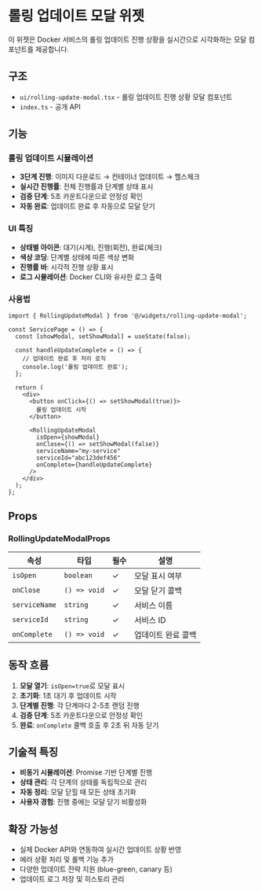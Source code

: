 # 롤링 업데이트 모달 위젯

이 위젯은 Docker 서비스의 롤링 업데이트 진행 상황을 실시간으로 시각화하는 모달 컴포넌트를 제공합니다.

## 구조

- `ui/rolling-update-modal.tsx` - 롤링 업데이트 진행 상황 모달 컴포넌트
- `index.ts` - 공개 API

## 기능

### 롤링 업데이트 시뮬레이션
- **3단계 진행**: 이미지 다운로드 → 컨테이너 업데이트 → 헬스체크
- **실시간 진행률**: 전체 진행률과 단계별 상태 표시
- **검증 단계**: 5초 카운트다운으로 안정성 확인
- **자동 완료**: 업데이트 완료 후 자동으로 모달 닫기

### UI 특징
- **상태별 아이콘**: 대기(시계), 진행(회전), 완료(체크)
- **색상 코딩**: 단계별 상태에 따른 색상 변화
- **진행률 바**: 시각적 진행 상황 표시
- **로그 시뮬레이션**: Docker CLI와 유사한 로그 출력

### 사용법

```tsx
import { RollingUpdateModal } from '@/widgets/rolling-update-modal';

const ServicePage = () => {
  const [showModal, setShowModal] = useState(false);

  const handleUpdateComplete = () => {
    // 업데이트 완료 후 처리 로직
    console.log('롤링 업데이트 완료');
  };

  return (
    <div>
      <button onClick={() => setShowModal(true)}>
        롤링 업데이트 시작
      </button>
      
      <RollingUpdateModal
        isOpen={showModal}
        onClose={() => setShowModal(false)}
        serviceName="my-service"
        serviceId="abc123def456"
        onComplete={handleUpdateComplete}
      />
    </div>
  );
};
```

## Props

### RollingUpdateModalProps

| 속성 | 타입 | 필수 | 설명 |
|------|------|------|------|
| `isOpen` | `boolean` | ✓ | 모달 표시 여부 |
| `onClose` | `() => void` | ✓ | 모달 닫기 콜백 |
| `serviceName` | `string` | ✓ | 서비스 이름 |
| `serviceId` | `string` | ✓ | 서비스 ID |
| `onComplete` | `() => void` | ✓ | 업데이트 완료 콜백 |

## 동작 흐름

1. **모달 열기**: `isOpen=true`로 모달 표시
2. **초기화**: 1초 대기 후 업데이트 시작
3. **단계별 진행**: 각 단계마다 2-5초 랜덤 진행
4. **검증 단계**: 5초 카운트다운으로 안정성 확인
5. **완료**: `onComplete` 콜백 호출 후 2초 뒤 자동 닫기

## 기술적 특징

- **비동기 시뮬레이션**: Promise 기반 단계별 진행
- **상태 관리**: 각 단계의 상태를 독립적으로 관리
- **자동 정리**: 모달 닫힐 때 모든 상태 초기화
- **사용자 경험**: 진행 중에는 모달 닫기 비활성화

## 확장 가능성

- 실제 Docker API와 연동하여 실시간 업데이트 상황 반영
- 에러 상황 처리 및 롤백 기능 추가
- 다양한 업데이트 전략 지원 (blue-green, canary 등)
- 업데이트 로그 저장 및 히스토리 관리 